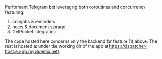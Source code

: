 Performant Telegram bot leveraging both coroutines and concurrency featuring:
1. cronjobs & reminders
2. notes & document storage
3. GetPocket integration

The code hosted here concerns only the  backend for feature (1) above. The rest is hosted at under the working dir of the app at  https://dispatcher-host.eu-gb.mybluemix.net/.
